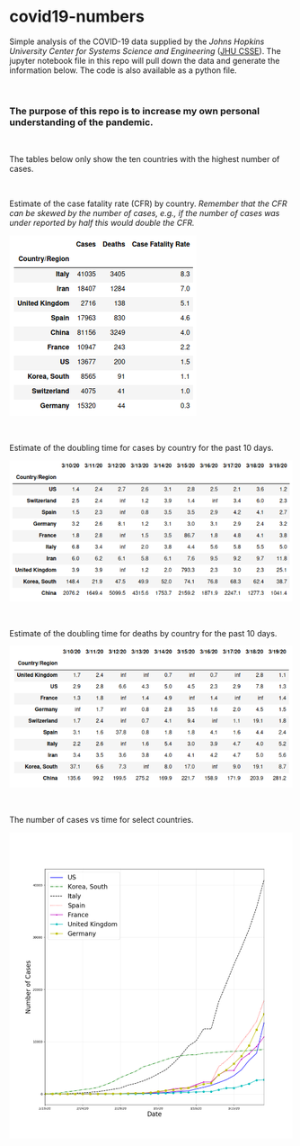# covid19-numbers



Simple analysis of the COVID-19 data supplied by the *Johns Hopkins University Center for Systems Science and Engineering* ([JHU CSSE](https://github.com/CSSEGISandData/COVID-19)).  The jupyter notebook file in this repo will pull down the data and generate the information below.  The code is also available as a python file.

&ensp;

### The purpose of this repo is to increase my own personal understanding of the pandemic.

&ensp;

The tables below only show the ten countries with the highest number of cases.

&ensp;

Estimate of the case fatality rate (CFR) by country. *Remember that the CFR can be skewed by the number of cases, e.g., if the number of cases was under reported by half this would double the CFR.*

![Case Fatality Rate](cfr.png)

&ensp;

Estimate of the doubling time for cases by country for the past 10 days.

![Number of Days for Cases to Double](doubling_times_cases.png)

&ensp;

Estimate of the doubling time for deaths by country for the past 10 days.

![Number of Days for Cases to Double](doubling_times_deaths.png)

&ensp;

The number of cases vs time for select countries.

![Plot of Cases vs Time](plot.png)




